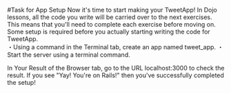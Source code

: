 #Task for App Setup
Now it's time to start making your TweetApp!
In Dojo lessons, all the code you write will be carried over to the next exercises. This means that you'll need to complete each exercise before moving on.
Some setup is required before you actually starting writing the code for TweetApp.  
・Using a command in the Terminal tab, create an app named tweet_app.
・Start the server using a terminal command.

In Your Result of the Browser tab, go to the URL localhost:3000 to check the result. If you see "Yay! You're on Rails!" then you've successfully completed the setup!

